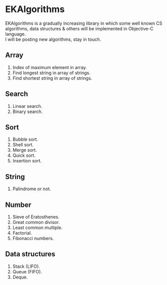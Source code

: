 EKAlgorithms
============

EKAlgorithms is a gradually increasing library in which some well known CS algorithms, data structures & others will be implemented in Objective-C language.  
I will be posting new algorithms, stay in touch.

Array
----- 
1. Index of maximum element in array. 
2. Find longest string in array of strings. 
3. Find shortest string in array of strings.

Search
------ 
1. Linear search.
2. Binary search.

Sort
----
1. Bubble sort.
2. Shell sort.
3. Merge sort.  
4. Quick sort.  
5. Insertion sort.

String
------
1. Palindrome or not.

Number
-------
1. Sieve of Eratosthenes.
2. Great common divisor.
3. Least common multiple.
4. Factorial.
5. Fibonacci numbers.

Data structures
---------------
1. Stack (LIFO).
2. Queue (FIFO).
3. Deque.
